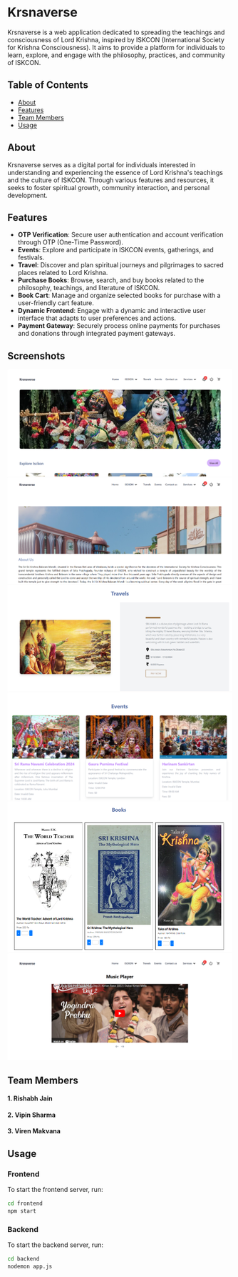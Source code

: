 # Krsnaverse

Krsnaverse is a web application dedicated to spreading the teachings and consciousness of Lord Krishna, inspired by ISKCON (International Society for Krishna Consciousness). It aims to provide a platform for individuals to learn, explore, and engage with the philosophy, practices, and community of ISKCON.


## Table of Contents

- [About](#about)
- [Features](#features)
- [Team Members](#team-members)
- [Usage](#usage)

## About

Krsnaverse serves as a digital portal for individuals interested in understanding and experiencing the essence of Lord Krishna's teachings and the culture of ISKCON. Through various features and resources, it seeks to foster spiritual growth, community interaction, and personal development.


## Features

- **OTP Verification**: Secure user authentication and account verification through OTP (One-Time Password).
- **Events**: Explore and participate in ISKCON events, gatherings, and festivals.
- **Travel**: Discover and plan spiritual journeys and pilgrimages to sacred places related to Lord Krishna.
- **Purchase Books**: Browse, search, and buy books related to the philosophy, teachings, and literature of ISKCON.
- **Book Cart**: Manage and organize selected books for purchase with a user-friendly cart feature.
- **Dynamic Frontend**: Engage with a dynamic and interactive user interface that adapts to user preferences and actions.
- **Payment Gateway**: Securely process online payments for purchases and donations through integrated payment gateways.

## Screenshots

![Screenshot 1](images/home.png)
![Screenshot 1](images/aboutus.png)
![Screenshot 1](images/travels.png)
![Screenshot 1](images/events.png)
![Screenshot 1](images/book.png)
![Screenshot 1](images/music.png)

## Team Members

#### 1. Rishabh Jain
#### 2. Vipin Sharma
#### 3. Viren Makvana

## Usage
### Frontend
To start the frontend server, run:

```bash
cd frontend
npm start
```
### Backend
To start the backend server, run:

```bash
cd backend
nodemon app.js
```





